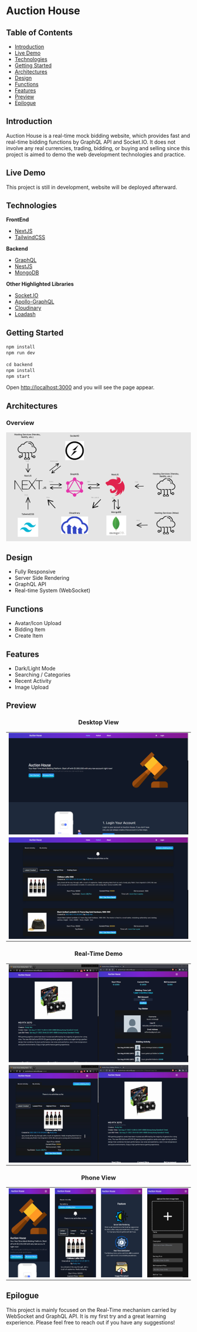 # Auction House

## Table of Contents
* [Introduction](https://github.com/yenloned/AuctionHouse#introduction)
* [Live Demo](https://github.com/yenloned/AuctionHouse#live-demo)
* [Technologies](https://github.com/yenloned/AuctionHouse#technologies)
* [Getting Started](https://github.com/yenloned/AuctionHouse#getting-started)
* [Architectures](https://github.com/yenloned/AuctionHouse#architectures)
* [Design](https://github.com/yenloned/AuctionHouse#design)
* [Functions](https://github.com/yenloned/AuctionHouse#functions)
* [Features](https://github.com/yenloned/AuctionHouse#features)
* [Preview](https://github.com/yenloned/AuctionHouse#preview)
* [Epilogue](https://github.com/yenloned/AuctionHouse#epilogue)

## Introduction
Auction House is a real-time mock bidding website, which provides fast and real-time bidding functions by GraphQL API and Socket.IO. It does not involve any real currencies, trading, bidding, or buying and selling since this project is aimed to demo the web development technologies and practice.

## Live Demo
This project is still in development, website will be deployed afterward.

## Technologies
**FrontEnd**
* [NextJS](https://nextjs.org/)
* [TailwindCSS](https://tailwindcss.com/)

**Backend**
* [GraphQL](https://graphql.org/)
* [NestJS](https://nestjs.com/)
* [MongoDB](https://www.mongodb.com/)

**Other Highlighted Libraries**
* [Socket.IO](https://socket.io/)
* [Apollo-GraphQL](https://www.apollographql.com/)
* [Cloudinary](https://cloudinary.com/)
* [Loadash](https://lodash.com/)

## Getting Started
```node
npm install
npm run dev

cd backend
npm install
npm start
```

Open [http://localhost:3000](http://localhost:3000) and you will see the page appear.

## Architectures
### Overview
![OVERVIEW ARCHITECTURE](media/png/overview.png)

## Design
* Fully Responsive
* Server Side Rendering
* GraphQL API
* Real-time System (WebSocket)

## Functions
* Avatar/Icon Upload
* Bidding Item
* Create Item

## Features
* Dark/Light Mode
* Searching / Categories
* Recent Activity
* Image Upload

## Preview
### <p align="center">Desktop View</p>
||
|----------------------------------------|
|![DESKTOP PREVIEW](media/png/demo1.png)|
|![DESKTOP PREVIEW](media/png/demo2.png)|

### <p align="center">Real-Time Demo</p>
||
|----------------------------------------|
|![DESKTOP PREVIEW](media/gif/demo1.gif)|
|![DESKTOP PREVIEW](media/gif/demo2.gif)|

### <p align="center">Phone View</p>
| | | | |
|-------------------------------|-------------------------------|-------------------------------|-------------------------------|
|![](media/png/phone_demo1.png)|![](media/png/phone_demo2.png)|![](media/png/phone_demo3.png)|![](media/png/phone_demo4.png)|

## Epilogue
This project is mainly focused on the Real-Time mechanism carried by WebSocket and GraphQL API. It is my first try and a great learning experience. Please feel free to reach out if you have any suggestions!




